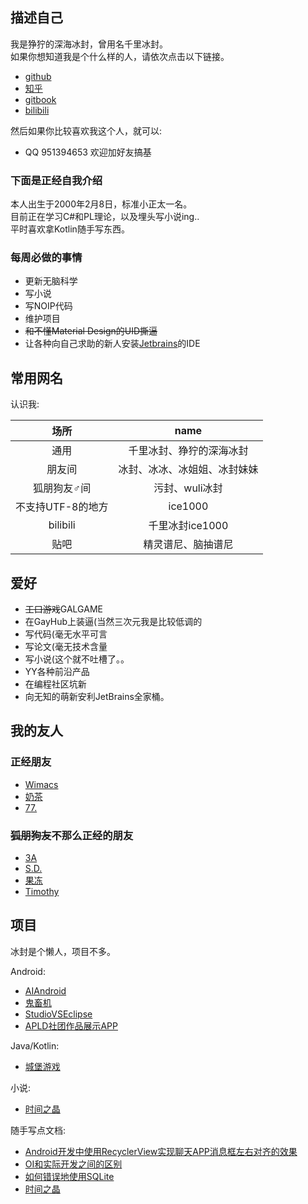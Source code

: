 
## 描述自己
我是狰狞的深海冰封，曾用名千里冰封。<br/>
如果你想知道我是个什么样的人，请依次点击以下链接。
+ [github](https://github.com/ice1000)
+ [知乎](https://www.zhihu.com/people/qian-li-bing-feng-36)
+ [gitbook](https://www.gitbook.com/@ice1000/dashboard)
+ [bilibili](http://space.bilibili.com/8309713)

然后如果你比较喜欢我这个人，就可以:
+ QQ 951394653 欢迎加好友搞基

### 下面是正经自我介绍
本人出生于2000年2月8日，标准小正太一名。<br/>
目前正在学习C#和PL理论，以及埋头写小说ing..<br/>
平时喜欢拿Kotlin随手写东西。

### 每周必做的事情
+ 更新无脑科学
+ 写小说
+ 写NOIP代码
+ 维护项目
+ ~~和不懂Material Design的UID撕逼~~
+ 让各种向自己求助的新人安装[Jetbrains](http://www.jetbrains.com/)的IDE

## 常用网名
认识我:

场所 				| name
:---: 				|:---:
通用				|千里冰封、狰狞的深海冰封
朋友间				|冰封、冰冰、冰姐姐、冰封妹妹
狐朋狗友♂间			        |污封、wuli冰封
不支持UTF-8的地方	                |ice1000
bilibili			|千里冰封ice1000
贴吧				|精灵谱尼、脑抽谱尼

## 爱好
+ ~~工口游戏~~GALGAME
+ 在GayHub上装逼(当然三次元我是比较低调的
+ 写代码(毫无水平可言
+ 写论文(毫无技术含量
+ 写小说(这个就不吐槽了。。
+ YY各种前沿产品
+ 在编程社区坑新
+ 向无知的萌新安利JetBrains全家桶。

## 我的友人
### 正经朋友
+ [Wimacs](https://github.com/Wimacs "兴趣相投的同学")
+ [奶茶](http://milktea.info/%e5%85%ac%e5%91%8a%e6%9d%bf/vps-service "一起做项目的学姐")
+ [77.](https://github.com/18312847646 "我叫他老大")

### ~~狐朋狗友~~不那么正经的朋友
+ [3A](https://github.com/sg-first "一个很牛逼又很傻逼的人")
+ [S.D.](https://github.com/Predator-SD "他叫我老婆")
+ [果冻](https://github.com/Fydui "它的性别和我相同")
+ [Timothy](https://github.com/iXinwei "姓张名新伟")

## 项目

冰封是个懒人，项目不多。

Android:
+ [AIAndroid](https://github.com/ice1000/AIAndroid "我称之为人工少女")
+ [鬼畜机](https://github.com/ice1000/GhostAnimalPlayer "手机上弹奏属于你的鬼畜")
+ [StudioVSEclipse](https://github.com/ice1000/StudioVSEclipse "一款打飞机游戏")
+ [APLD社团作品展示APP](https://github.com/ice1000/ALPD-app "后端做的很机智")

Java/Kotlin:
+ [城堡游戏](https://github.com/ice1000/Castle-game "使用Java swing和Kotlin实现")

小说:
+ [时间之晶](https://www.gitbook.com/book/ice1000/time-crystal/details)

随手写点文档:

+ [Android开发中使用RecyclerView实现聊天APP消息框左右对齐的效果](https://github.com/ice1000/dialogs/blob/master/%E9%80%9A%E7%94%A8raw/%E8%A3%85%E9%80%BC%E8%AE%BA%E6%96%87/Android%E5%BC%80%E5%8F%91%E4%B8%AD%E4%BD%BF%E7%94%A8RecyclerView%E5%AE%9E%E7%8E%B0%E8%81%8A%E5%A4%A9APP%E6%B6%88%E6%81%AF%E6%A1%86%E5%B7%A6%E5%8F%B3%E5%AF%B9%E9%BD%90%E7%9A%84%E6%95%88%E6%9E%9C.pdf "pdf链接")
+ [OI和实际开发之间的区别](https://github.com/ice1000/dialogs/blob/master/%E9%80%9A%E7%94%A8raw/%E8%A3%85%E9%80%BC%E8%AE%BA%E6%96%87/OI%26dev.pdf "欢迎批评指正")
+ [如何错误地使用SQLite](https://github.com/ice1000/dialogs/blob/master/%E9%80%9A%E7%94%A8raw/%E8%A3%85%E9%80%BC%E8%AE%BA%E6%96%87/%E8%AE%BA%E6%96%87%E4%B8%80.pdf "曾在鬼畜机中用过")
+ [时间之晶](https://ice1000.gitbooks.io/time-crystal/content/index.html)
